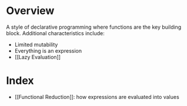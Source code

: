 # Overview
A style of declarative programming where functions are the key building block. Additional characteristics include:
- Limited mutability
- Everything is an expression
- [[Lazy Evaluation]]

# Index
- [[Functional Reduction]]: how expressions are evaluated into values